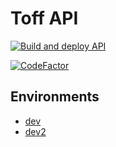 # Toff API
[![Build and deploy API](https://github.com/bnlabs/toff-api/actions/workflows/main_toffapi-dev.yml/badge.svg)](https://github.com/bnlabs/toff-api/actions/workflows/main_toffapi-dev.yml)  

[![CodeFactor](https://www.codefactor.io/repository/github/bnlabs/toff-api/badge)](https://www.codefactor.io/repository/github/bnlabs/toff-api)

## Environments
- [dev](https://toffapi-dev.azurewebsites.net/)
- [dev2](https://toffapi.pancho.moe/)
